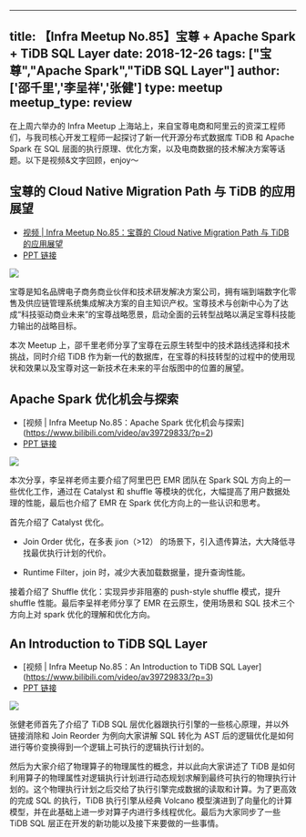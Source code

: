 ---
title: 【Infra Meetup No.85】宝尊 + Apache Spark + TiDB SQL Layer
date: 2018-12-26
tags: ["宝尊","Apache Spark","TiDB SQL Layer"]
author: ['邵千里','李呈祥','张健']
type: meetup
meetup_type: review
--

在上周六举办的 Infra Meetup 上海站上，来自宝尊电商和阿里云的资深工程师们，与我司核心开发工程师一起探讨了新一代开源分布式数据库 TiDB 和 Apache Spark 在 SQL 层面的执行原理、优化方案，以及电商数据的技术解决方案等话题。以下是视频&文字回顾，enjoy～

## 宝尊的 Cloud Native Migration Path 与 TiDB 的应用展望

- [视频 | Infra Meetup No.85：宝尊的 Cloud Native Migration Path 与 TiDB 的应用展望](https://www.bilibili.com/video/av39729833/?p=1)
- [PPT 链接](https://eyun.baidu.com/s/3smsWbEl)

![](https://upload-images.jianshu.io/upload_images/542677-d043ad60f6c8020f.jpeg?imageMogr2/auto-orient/strip%7CimageView2/2/w/1240)

宝尊是知名品牌电子商务商业伙伴和技术研发解决方案公司，拥有端到端数字化零售及供应链管理系统集成解决方案的自主知识产权。宝尊技术与创新中心为了达成“科技驱动商业未来”的宝尊战略愿景，启动全面的云转型战略以满足宝尊科技能力输出的战略目标。

本次 Meetup 上，邵千里老师分享了宝尊在云原生转型中的技术路线选择和技术挑战，同时介绍 TiDB 作为新一代的数据库，在宝尊的科技转型的过程中的使用现状和效果以及宝尊对这一新技术在未来的平台版图中的位置的展望。

## Apache Spark 优化机会与探索

- [视频 | Infra Meetup No.85：Apache Spark 优化机会与探索]
(https://www.bilibili.com/video/av39729833/?p=2)
- [PPT 链接](https://eyun.baidu.com/s/3smsWbEl)

![](https://upload-images.jianshu.io/upload_images/542677-f960798437dd6344.jpeg?imageMogr2/auto-orient/strip%7CimageView2/2/w/1240)


本次分享，李呈祥老师主要介绍了阿里巴巴 EMR 团队在 Spark SQL 方向上的一些优化工作，通过在 Catalyst 和 shuffle 等模块的优化，大幅提高了用户数据处理的性能，最后也介绍了 EMR 在 Spark 优化方向上的一些认识和思考。

首先介绍了 Catalyst 优化。

*   Join Order 优化，在多表 jion（>12） 的场景下，引入遗传算法，大大降低寻找最优执行计划的代价。

*   Runtime Filter，join 时，减少大表加载数据量，提升查询性能。

接着介绍了 Shuffle 优化：实现异步非阻塞的 push-style shuffle 模式，提升 shuffle 性能。最后李呈祥老师分享了 EMR 在云原生，使用场景和 SQL 技术三个方向上对 spark 优化的理解和优化方向。

## An Introduction to TiDB SQL Layer

- [视频 | Infra Meetup No.85：An Introduction to TiDB SQL Layer]
(https://www.bilibili.com/video/av39729833/?p=3)
- [PPT 链接](https://eyun.baidu.com/s/3smsWbEl)

![](https://upload-images.jianshu.io/upload_images/542677-badae607d86cacc0.jpeg?imageMogr2/auto-orient/strip%7CimageView2/2/w/1240)

张健老师首先了介绍了 TiDB SQL 层优化器跟执行引擎的一些核心原理，并以外链接消除和 Join Reorder 为例向大家讲解 SQL 转化为 AST 后的逻辑优化是如何进行等价变换得到一个逻辑上可执行的逻辑执行计划的。

然后为大家介绍了物理算子的物理属性的概念，并以此向大家讲述了 TiDB 是如何利用算子的物理属性对逻辑执行计划进行动态规划求解到最终可执行的物理执行计划的。这个物理执行计划之后交给了执行引擎完成数据的读取和计算。为了更高效的完成 SQL 的执行，TiDB 执行引擎从经典 Volcano 模型演进到了向量化的计算模型，并在此基础上进一步对算子内进行多线程优化。最后为大家同步了一些 TiDB SQL 层正在开发的新功能以及接下来要做的一些事情。






